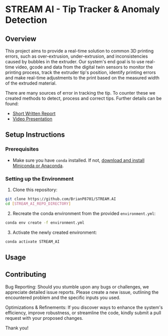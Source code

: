 # STREAM AI - Tip Tracker & Anomaly Detection
## Overview

This project aims to provide a real-time solution to common 3D printing errors, such as over-extrusion, under-extrusion, and inconsistencies caused by bubbles in the extruder. Our system's end goal is to use real-time video, gcode and data from the digital twin sensors to monitor the printing process, track the extruder tip's position, identify printing errors and make real-time adjustments to the print based on the measured width of the extruded material.

There are many sources of error in tracking the tip. To counter these we created methods to detect, process and correct tips. Further details can be found:
  - [Short Written Report](https://docs.google.com/document/d/1MKXKMUR9cR9eQsvC8zTeiHC3NjDDgb_jMu9w_f6AbJg/edit)
  - [Video Presentation](https://youtu.be/gBybSietDuw)


## Setup Instructions

### Prerequisites

- Make sure you have `conda` installed. If not, [download and install Miniconda or Anaconda](https://docs.conda.io/projects/conda/en/latest/user-guide/install/index.html).

### Setting up the Environment

1. Clone this repository:
```bash
git clone https://github.com/BrianP8701/STREAM.AI
cd [STREAM_AI_REPO_DIRECTORY]
```

2. Recreate the conda environment from the provided `environment.yml`:
```bash
conda env create -f environment.yml
```

3. Activate the newly created environment:
```bash
conda activate STREAM_AI
```

## Usage


## Contributing

Bug Reporting: Should you stumble upon any bugs or challenges, we appreciate detailed issue reports. Please create a new issue, outlining the encountered problem and the specific inputs you used.

Optimizations & Refinements: If you discover ways to enhance the system's efficiency, improve robustness, or streamline the code, kindly submit a pull request with your proposed changes.

Thank you!

